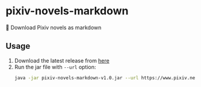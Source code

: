 # pixiv-novels-markdown

📘 Download Pixiv novels as markdown

## Usage

1. Download the latest release from [here](https://github.com/yuuahp/pixiv-novels-markdown/releases/latest)
2. Run the jar file with `--url` option:
   ```bash
   java -jar pixiv-novels-markdown-v1.0.jar --url https://www.pixiv.net/novel/show.php?id=00000000
   ```
